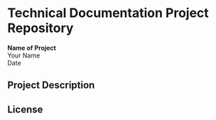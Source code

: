 # Technical Documentation Project Repository 

**Name of Project**  
Your Name  
Date  

## Project Description

## License 